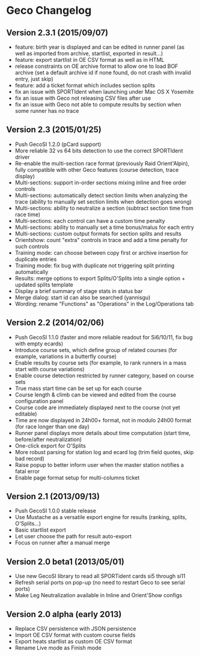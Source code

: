 # Geco Changelog

## Version 2.3.1 (2015/09/07)

- feature: birth year is displayed and can be edited in runner panel (as well as imported from archive, startlist, exported in result...)
- feature: export startlist in OE CSV format as well as in HTML
- release constraints on OE archive format to allow one to load BOF archive (set a default archive id if none found, do not crash with invalid entry, just skip) 
- feature: add a ticket format which includes section splits
- fix an issue with SPORTIdent when launching under Mac OS X Yosemite
- fix an issue with Geco not releasing CSV files after use
- fix an issue with Geco not able to compute results by section when some runner has no trace

## Version 2.3 (2015/01/25)

- Push GecoSI 1.2.0 (pCard support)
- More reliable 32 vs 64 bits detection to use the correct SPORTIdent driver
- Re-enable the multi-section race format (previously Raid Orient'Alpin), fully compatible with other Geco features (course detection, trace display)
- Multi-sections: support in-order sections mixing inline and free order controls
- Multi-sections: automatically detect section limits when analyzing the trace (ability to manually set section limits when detection goes wrong)
- Multi-sections: ability to neutralize a section (subtract section time from race time)
- Multi-sections: each control can have a custom time penalty
- Multi-sections: ability to manually set a time bonus/malus for each entry
- Multi-sections: custom output formats for section splits and results
- Orientshow: count "extra" controls in trace and add a time penalty for such controls
- Training mode: can choose between copy first or archive insertion for duplicate entries
- Training mode: fix bug with duplicate not triggering split printing automatically
- Results: merge options to export Splits/O'Splits into a single option + updated splits template
- Display a brief summary of stage stats in status bar
- Merge dialog: start id can also be searched (yannisgu)
- Wording: rename "Functions" as "Operations" in the Log/Operations tab

## Version 2.2 (2014/02/06)

- Push GecoSI 1.1.0 (faster and more reliable readout for Si6/10/11, fix bug with empty ecards)
- Introduce course sets, which define group of related courses (for example, variations in a butterfly course)
- Enable results by course sets (for example, to rank runners in a mass start with course variations)
- Enable course detection restricted by runner category, based on course sets
- True mass start time can be set up for each course
- Course length & climb can be viewed and edited from the course configuration panel
- Course code are immediately displayed next to the course (not yet editable)
- Time are now displayed in 24h00+ format, not in modulo 24h00 format (for race longer than one day)
- Runner panel displays more details about time computation (start time, before/after neutralization)
- One-click export for O'Splits
- More robust parsing for station log and ecard log (trim field quotes, skip bad record)
- Raise popup to better inform user when the master station notifies a fatal error
- Enable page format setup for multi-columns ticket

## Version 2.1 (2013/09/13)

- Push GecoSI 1.0.0 stable release
- Use Mustache as a versatile export engine for results (ranking, splits, O'Splits...)
- Basic startlist export
- Let user choose the path for result auto-export
- Focus on runner after a manual merge

## Version 2.0 beta1 (2013/05/01)

- Use new GecoSI library to read all SPORTident cards si5 through si11
- Refresh serial ports on pop-up (no need to restart Geco to see serial ports)
- Make Leg Neutralization available in Inline and Orient'Show configs

## Version 2.0 alpha (early 2013)

- Replace CSV persistence with JSON persistence
- Import OE CSV format with custom course fields
- Export heats startlist as custom OE CSV format
- Rename Live mode as Finish mode
